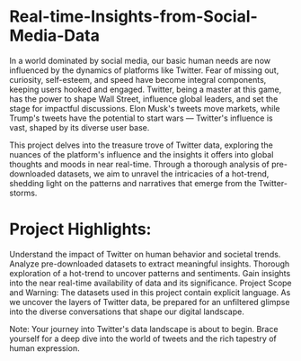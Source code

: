 # Real-time-Insights-from-Social-Media-Data

In a world dominated by social media, our basic human needs are now influenced by the dynamics of platforms like Twitter. Fear of missing out, curiosity, self-esteem, and speed have become integral components, keeping users hooked and engaged. Twitter, being a master at this game, has the power to shape Wall Street, influence global leaders, and set the stage for impactful discussions. Elon Musk's tweets move markets, while Trump's tweets have the potential to start wars — Twitter's influence is vast, shaped by its diverse user base.

This project delves into the treasure trove of Twitter data, exploring the nuances of the platform's influence and the insights it offers into global thoughts and moods in near real-time. Through a thorough analysis of pre-downloaded datasets, we aim to unravel the intricacies of a hot-trend, shedding light on the patterns and narratives that emerge from the Twitter-storms.

# Project Highlights:

Understand the impact of Twitter on human behavior and societal trends.
Analyze pre-downloaded datasets to extract meaningful insights.
Thorough exploration of a hot-trend to uncover patterns and sentiments.
Gain insights into the near real-time availability of data and its significance.
Project Scope and Warning:
The datasets used in this project contain explicit language. As we uncover the layers of Twitter data, be prepared for an unfiltered glimpse into the diverse conversations that shape our digital landscape.

Note: Your journey into Twitter's data landscape is about to begin. Brace yourself for a deep dive into the world of tweets and the rich tapestry of human expression.
